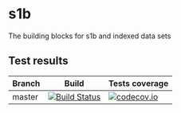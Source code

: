 # s1b
The building blocks for s1b and indexed data sets

## Test results
Branch          | Build         | Tests coverage
----------------|-------------- | --------------
master          | [![Build Status](https://travis-ci.org/Caian/s1b.svg?branch=master)](https://travis-ci.org/Caian/s1b) | [![codecov.io](https://codecov.io/github/Caian/s1b/coverage.svg?branch=master)](https://codecov.io/github/Caian/s1b)
